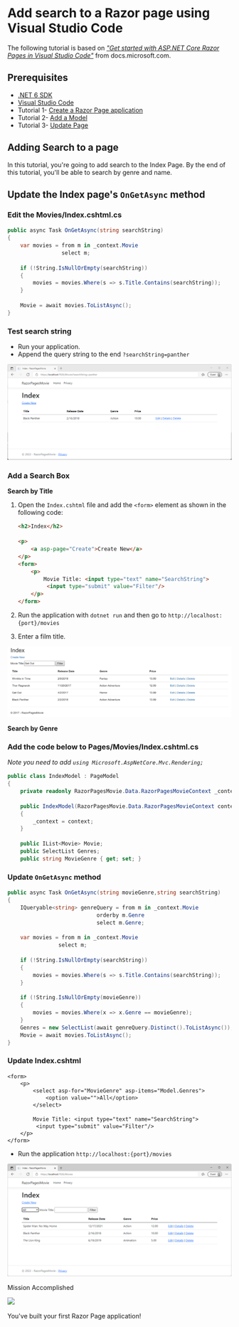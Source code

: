 # Add search to a Razor page using Visual Studio Code

The following tutorial is based on [*"Get started with ASP.NET Core Razor Pages in Visual Studio Code"*](https://docs.microsoft.com/aspnet/core/tutorials/razor-pages-vsc/razor-pages-start) from docs.microsoft.com.

## Prerequisites

* [.NET 6 SDK](https://dotnet.microsoft.com/download/dotnet/6.0)
* [Visual Studio Code](https://code.visualstudio.com/?wt.mc_id=adw-brand&gclid=Cj0KCQjwqYfWBRDPARIsABjQRYwLe3b9dJMixA98s8nS8QfuNBKGsiRVRXzB93fe4E27LGK5KLrGcnYaAgdREALw_wcB)
* Tutorial 1- [Create a Razor Page application](../1-Create%20a%20Razor%20Page/Create-a-Razorpage.md)
* Tutorial 2- [Add a Model](../2-Add%20a%20model/Addamodel.md)
* Tutorial 3- [Update Page](../3-Update%20Pages/update.md)

## Adding Search to a page

In this tutorial, you're going to add search to the Index Page. By the end of this tutorial, you'll be able to search by genre and name.

## Update the Index page's `OnGetAsync` method

### Edit the Movies/Index.cshtml.cs

``` cs
public async Task OnGetAsync(string searchString)
{
    var movies = from m in _context.Movie
                 select m;

    if (!String.IsNullOrEmpty(searchString))
    {
        movies = movies.Where(s => s.Title.Contains(searchString));
    }

    Movie = await movies.ToListAsync();
}
```

### Test search string

* Run your application.
* Append the query string to the end `?searchString=panther`

![](images/searchString.PNG)

### Add a Search Box

**Search by Title**

1. Open the `Index.cshtml` file and add the `<form>` element as shown in the following code:

    ```html
    <h2>Index</h2>
    
    <p>
        <a asp-page="Create">Create New</a>
    </p>
    <form>
        <p>
            Movie Title: <input type="text" name="SearchString">
             <input type="submit" value="Filter"/>
        </p>
    </form>
    ```

1. Run the application with `dotnet run` and then go to `http://localhost:{port}/movies`
1. Enter a film title.

![](images/form.PNG)

**Search by Genre**

### Add the code below to Pages/Movies/Index.cshtml.cs

*Note you need to add `using Microsoft.AspNetCore.Mvc.Rendering;`*

``` cs
public class IndexModel : PageModel
{
    private readonly RazorPagesMovie.Data.RazorPagesMovieContext _context;

    public IndexModel(RazorPagesMovie.Data.RazorPagesMovieContext context)
    {
        _context = context;
    }

    public IList<Movie> Movie;
    public SelectList Genres;
    public string MovieGenre { get; set; }
```

### Update `OnGetAsync` method

``` cs
public async Task OnGetAsync(string movieGenre,string searchString)
{
    IQueryable<string> genreQuery = from m in _context.Movie
                            orderby m.Genre
                            select m.Genre;

    var movies = from m in _context.Movie
                select m;

    if (!String.IsNullOrEmpty(searchString))
    {
        movies = movies.Where(s => s.Title.Contains(searchString));
    }

    if (!String.IsNullOrEmpty(movieGenre))
    {
        movies = movies.Where(x => x.Genre == movieGenre);
    }
    Genres = new SelectList(await genreQuery.Distinct().ToListAsync());
    Movie = await movies.ToListAsync();
}
```

###  Update Index.cshtml

```
<form>
    <p>
        <select asp-for="MovieGenre" asp-items="Model.Genres">
            <option value="">All</option>
        </select>
        
        Movie Title: <input type="text" name="SearchString">
         <input type="submit" value="Filter"/>
    </p>
</form>
```

- Run the application `http://localhost:{port}/movies`

![](images/genre.PNG)

Mission Accomplished

![](https://media.giphy.com/media/3o6UBbrfvYwldawfDi/giphy.gif)

You've built your first Razor Page application!
